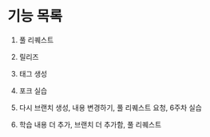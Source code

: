# 기능 목록
1. 풀 리퀘스트
2. 릴리즈
3. 태그 생성
4. 포크 실습

5. 다시 브랜치 생성, 내용 변경하기, 풀 리퀘스트 요청, 6주차 실습
6. 학습 내용 더 추가, 브랜치 더 추가함, 풀 리퀘스트
